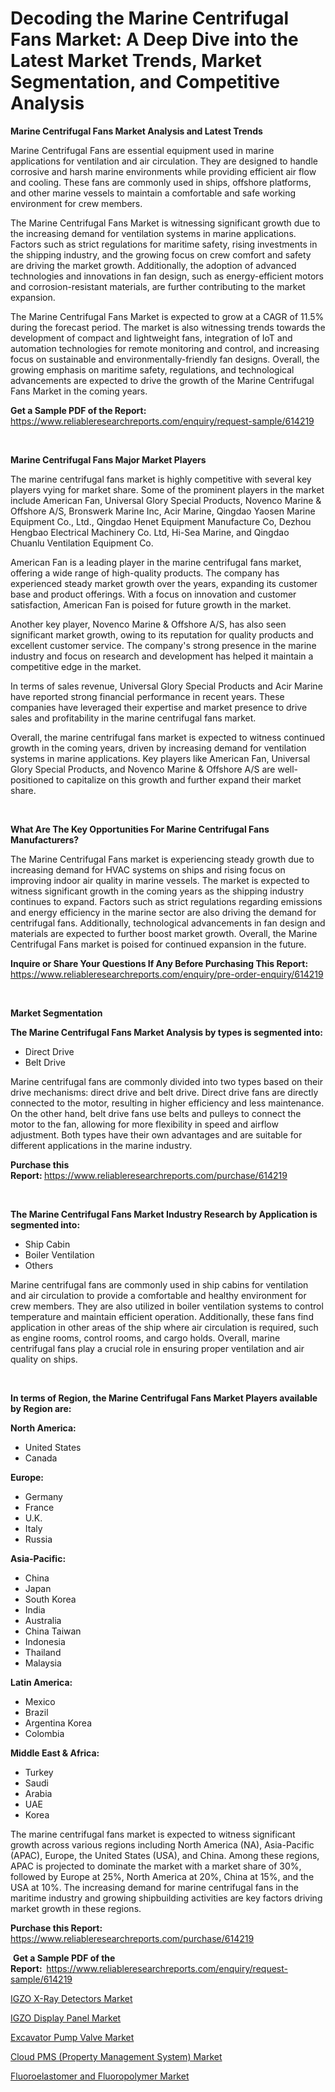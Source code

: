 <p><h1>Decoding the Marine Centrifugal Fans Market: A Deep Dive into the Latest Market Trends, Market Segmentation, and Competitive Analysis</h1></p><p><strong>Marine Centrifugal Fans Market Analysis and Latest Trends</strong></p>
<p><p>Marine Centrifugal Fans are essential equipment used in marine applications for ventilation and air circulation. They are designed to handle corrosive and harsh marine environments while providing efficient air flow and cooling. These fans are commonly used in ships, offshore platforms, and other marine vessels to maintain a comfortable and safe working environment for crew members.</p><p>The Marine Centrifugal Fans Market is witnessing significant growth due to the increasing demand for ventilation systems in marine applications. Factors such as strict regulations for maritime safety, rising investments in the shipping industry, and the growing focus on crew comfort and safety are driving the market growth. Additionally, the adoption of advanced technologies and innovations in fan design, such as energy-efficient motors and corrosion-resistant materials, are further contributing to the market expansion.</p><p>The Marine Centrifugal Fans Market is expected to grow at a CAGR of 11.5% during the forecast period. The market is also witnessing trends towards the development of compact and lightweight fans, integration of IoT and automation technologies for remote monitoring and control, and increasing focus on sustainable and environmentally-friendly fan designs. Overall, the growing emphasis on maritime safety, regulations, and technological advancements are expected to drive the growth of the Marine Centrifugal Fans Market in the coming years.</p></p>
<p><strong>Get a Sample PDF of the Report:&nbsp;</strong> <a href="https://www.reliableresearchreports.com/enquiry/request-sample/614219">https://www.reliableresearchreports.com/enquiry/request-sample/614219</a></p>
<p>&nbsp;</p>
<p><strong>Marine Centrifugal Fans Major Market Players</strong></p>
<p><p>The marine centrifugal fans market is highly competitive with several key players vying for market share. Some of the prominent players in the market include American Fan, Universal Glory Special Products, Novenco Marine & Offshore A/S, Bronswerk Marine Inc, Acir Marine, Qingdao Yaosen Marine Equipment Co., Ltd., Qingdao Henet Equipment Manufacture Co, Dezhou Hengbao Electrical Machinery Co. Ltd, Hi-Sea Marine, and Qingdao Chuanlu Ventilation Equipment Co.</p><p>American Fan is a leading player in the marine centrifugal fans market, offering a wide range of high-quality products. The company has experienced steady market growth over the years, expanding its customer base and product offerings. With a focus on innovation and customer satisfaction, American Fan is poised for future growth in the market.</p><p>Another key player, Novenco Marine & Offshore A/S, has also seen significant market growth, owing to its reputation for quality products and excellent customer service. The company's strong presence in the marine industry and focus on research and development has helped it maintain a competitive edge in the market.</p><p>In terms of sales revenue, Universal Glory Special Products and Acir Marine have reported strong financial performance in recent years. These companies have leveraged their expertise and market presence to drive sales and profitability in the marine centrifugal fans market.</p><p>Overall, the marine centrifugal fans market is expected to witness continued growth in the coming years, driven by increasing demand for ventilation systems in marine applications. Key players like American Fan, Universal Glory Special Products, and Novenco Marine & Offshore A/S are well-positioned to capitalize on this growth and further expand their market share.</p></p>
<p>&nbsp;</p>
<p><strong>What Are The Key Opportunities For Marine Centrifugal Fans Manufacturers?</strong></p>
<p><p>The Marine Centrifugal Fans market is experiencing steady growth due to increasing demand for HVAC systems on ships and rising focus on improving indoor air quality in marine vessels. The market is expected to witness significant growth in the coming years as the shipping industry continues to expand. Factors such as strict regulations regarding emissions and energy efficiency in the marine sector are also driving the demand for centrifugal fans. Additionally, technological advancements in fan design and materials are expected to further boost market growth. Overall, the Marine Centrifugal Fans market is poised for continued expansion in the future.</p></p>
<p><strong>Inquire or Share Your Questions If Any Before Purchasing This Report:</strong> <a href="https://www.reliableresearchreports.com/enquiry/pre-order-enquiry/614219">https://www.reliableresearchreports.com/enquiry/pre-order-enquiry/614219</a></p>
<p>&nbsp;</p>
<p><strong>Market Segmentation</strong></p>
<p><strong>The Marine Centrifugal Fans Market Analysis by types is segmented into:</strong></p>
<p><ul><li>Direct Drive</li><li>Belt Drive</li></ul></p>
<p><p>Marine centrifugal fans are commonly divided into two types based on their drive mechanisms: direct drive and belt drive. Direct drive fans are directly connected to the motor, resulting in higher efficiency and less maintenance. On the other hand, belt drive fans use belts and pulleys to connect the motor to the fan, allowing for more flexibility in speed and airflow adjustment. Both types have their own advantages and are suitable for different applications in the marine industry.</p></p>
<p><strong>Purchase this Report:&nbsp;</strong><a href="https://www.reliableresearchreports.com/purchase/614219">https://www.reliableresearchreports.com/purchase/614219</a></p>
<p>&nbsp;</p>
<p><strong>The Marine Centrifugal Fans Market Industry Research by Application is segmented into:</strong></p>
<p><ul><li>Ship Cabin</li><li>Boiler Ventilation</li><li>Others</li></ul></p>
<p><p>Marine centrifugal fans are commonly used in ship cabins for ventilation and air circulation to provide a comfortable and healthy environment for crew members. They are also utilized in boiler ventilation systems to control temperature and maintain efficient operation. Additionally, these fans find application in other areas of the ship where air circulation is required, such as engine rooms, control rooms, and cargo holds. Overall, marine centrifugal fans play a crucial role in ensuring proper ventilation and air quality on ships.</p></p>
<p>&nbsp;</p>
<p><strong>In terms of Region, the Marine Centrifugal Fans Market Players available by Region are:</strong></p>
<p>
    <p> <strong> North America: </strong>
        <ul>
            <li>United States</li>
            <li>Canada</li>
        </ul>
        </p> 
    <p> <strong> Europe: </strong>
        <ul>
            <li>Germany</li>
            <li>France</li>
            <li>U.K.</li>
            <li>Italy</li>
            <li>Russia</li>
        </ul>
        </p> 
    <p> <strong> Asia-Pacific: </strong>
        <ul>
            <li>China</li>
            <li>Japan</li>
            <li>South Korea</li>
            <li>India</li>
            <li>Australia</li>
            <li>China Taiwan</li>
            <li>Indonesia</li>
            <li>Thailand</li>
            <li>Malaysia</li>
        </ul>
        </p> 
    <p> <strong> Latin America: </strong>
        <ul>
            <li>Mexico</li>
            <li>Brazil</li>
            <li>Argentina Korea</li>
            <li>Colombia</li>
        </ul>
        </p> 
    <p> <strong> Middle East & Africa: </strong>
        <ul>
            <li>Turkey</li>
            <li>Saudi</li>
            <li>Arabia</li>
            <li>UAE</li>
            <li>Korea</li>
        </ul>
    </p>
    </p>
<p><p>The marine centrifugal fans market is expected to witness significant growth across various regions including North America (NA), Asia-Pacific (APAC), Europe, the United States (USA), and China. Among these regions, APAC is projected to dominate the market with a market share of 30%, followed by Europe at 25%, North America at 20%, China at 15%, and the USA at 10%. The increasing demand for marine centrifugal fans in the maritime industry and growing shipbuilding activities are key factors driving market growth in these regions.</p></p>
<p><strong>Purchase this Report: </strong><a href="https://www.reliableresearchreports.com/purchase/614219">https://www.reliableresearchreports.com/purchase/614219</a></p>
<p>&nbsp;<strong>Get a Sample PDF of the Report:&nbsp;&nbsp;</strong><a href="https://www.reliableresearchreports.com/enquiry/request-sample/614219">https://www.reliableresearchreports.com/enquiry/request-sample/614219</a></p>
<p><strong></strong></p>
<p><p><a href="https://github.com/RichRobinson5/Market-Research-Report-List-3/blob/main/igzo-x-ray-detectors-market.md">IGZO X-Ray Detectors Market</a></p><p><a href="https://github.com/gdfhhhj/Market-Research-Report-List-3/blob/main/igzo-display-panel-market.md">IGZO Display Panel Market</a></p><p><a href="https://issuu.com/reportprime-2/docs/excavator-pump-valve-market-size-2030.pptx">Excavator Pump Valve Market</a></p><p><a href="https://issuu.com/reportprime-2/docs/cloud-pms-property-management-system-market-size-2">Cloud PMS (Property Management System) Market</a></p><p><a href="https://github.com/julyju69/Market-Research-Report-List-2/blob/main/fluoroelastomer-and-fluoropolymer-market.md">Fluoroelastomer and Fluoropolymer Market</a></p></p>